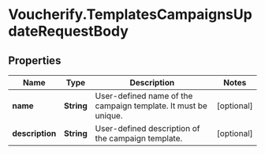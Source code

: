 # Voucherify.TemplatesCampaignsUpdateRequestBody

## Properties

Name | Type | Description | Notes
------------ | ------------- | ------------- | -------------
**name** | **String** | User-defined name of the campaign template. It must be unique. | [optional] 
**description** | **String** | User-defined description of the campaign template. | [optional] 


